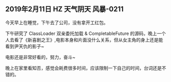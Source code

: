 ## 2019年2月11日 HZ 天气阴天  风暴-0211

今天早上在睡觉，下午去了公司，没有拿开工红包。

下午研究了 ClassLoader 双亲委托加载 & CompletableFuture 的源码，晚上一个人去看了《新喜剧之王》,电影本身和片面没什么关系，但从女主角的身上还是能看到尹天仇的影子~

电影还是非常好看的，努力，奋斗~ 

晚上在家里看知否，感觉会耗费很多时间，应该限制一下自己的时间，台词还是不错的。
